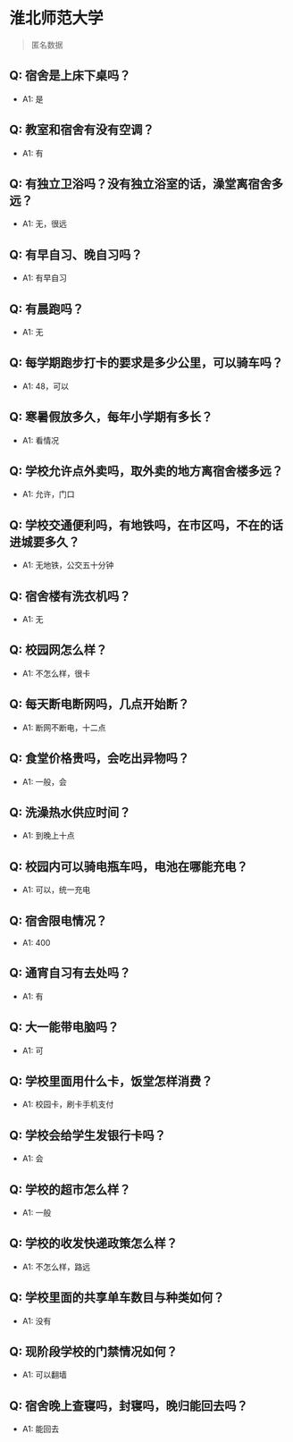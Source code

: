 # 淮北师范大学
> 匿名数据
## Q: 宿舍是上床下桌吗？
- A1: 是
## Q: 教室和宿舍有没有空调？
- A1: 有
## Q: 有独立卫浴吗？没有独立浴室的话，澡堂离宿舍多远？
- A1: 无，很远
## Q: 有早自习、晚自习吗？
- A1: 有早自习
## Q: 有晨跑吗？
- A1: 无
## Q: 每学期跑步打卡的要求是多少公里，可以骑车吗？
- A1: 48，可以
## Q: 寒暑假放多久，每年小学期有多长？
- A1: 看情况
## Q: 学校允许点外卖吗，取外卖的地方离宿舍楼多远？
- A1: 允许，门口
## Q: 学校交通便利吗，有地铁吗，在市区吗，不在的话进城要多久？
- A1: 无地铁，公交五十分钟
## Q: 宿舍楼有洗衣机吗？
- A1: 无
## Q: 校园网怎么样？
- A1: 不怎么样，很卡
## Q: 每天断电断网吗，几点开始断？
- A1: 断网不断电，十二点
## Q: 食堂价格贵吗，会吃出异物吗？
- A1: 一般，会
## Q: 洗澡热水供应时间？
- A1: 到晚上十点
## Q: 校园内可以骑电瓶车吗，电池在哪能充电？
- A1: 可以，统一充电
## Q: 宿舍限电情况？
- A1: 400
## Q: 通宵自习有去处吗？
- A1: 有
## Q: 大一能带电脑吗？
- A1: 可
## Q: 学校里面用什么卡，饭堂怎样消费？
- A1: 校园卡，刷卡手机支付
## Q: 学校会给学生发银行卡吗？
- A1: 会
## Q: 学校的超市怎么样？
- A1: 一般
## Q: 学校的收发快递政策怎么样？
- A1: 不怎么样，路远
## Q: 学校里面的共享单车数目与种类如何？
- A1: 没有
## Q: 现阶段学校的门禁情况如何？
- A1: 可以翻墙
## Q: 宿舍晚上查寝吗，封寝吗，晚归能回去吗？
- A1: 能回去